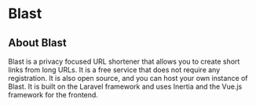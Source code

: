 # Blast

## About Blast

Blast is a privacy focused URL shortener that allows you to create short links from long URLs. It is a free service that does not require any registration. It is also open source, and you can host your own instance of Blast. It is built on
the Laravel framework and uses Inertia and the Vue.js framework for the frontend.
